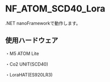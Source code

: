 # NF_ATOM_SCD40_Lora

.NET nanoFrameworkで動作します。

## 使用ハードウェア

  ・M5 ATOM Lite
  
  ・Co2 UNIT(SCD40)
  
  ・LoraHAT(ES920LR3)
  

